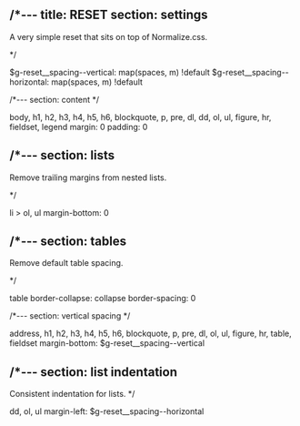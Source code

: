 /*---
title: RESET
section: settings
---

A very simple reset that sits on top of Normalize.css.

*/

$g-reset__spacing--vertical: map(spaces, m) !default
$g-reset__spacing--horizontal: map(spaces, m) !default

/*---
section: content
*/

body,
h1,
h2,
h3,
h4,
h5,
h6,
blockquote,
p,
pre,
dl,
dd,
ol,
ul,
figure,
hr,
fieldset,
legend
  margin: 0
  padding: 0

/*---
section: lists
---

Remove trailing margins from nested lists.

*/

li >
  ol,
  ul
    margin-bottom: 0

/*---
section: tables
---

Remove default table spacing.

*/

table
  border-collapse: collapse
  border-spacing: 0

/*---
section: vertical spacing
*/

address,
h1,
h2,
h3,
h4,
h5,
h6,
blockquote,
p,
pre,
dl,
ol,
ul,
figure,
hr,
table,
fieldset
  margin-bottom: $g-reset__spacing--vertical

/*---
section: list indentation
---
Consistent indentation for lists.
*/

dd,
ol,
ul
  margin-left: $g-reset__spacing--horizontal
